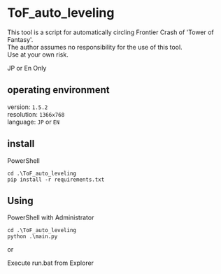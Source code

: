 # ToF_auto_leveling
This tool is a script for automatically circling Frontier Crash of 'Tower of Fantasy'.  
The author assumes no responsibility for the use of this tool.  
Use at your own risk.

JP or En Only

## operating environment
version: `1.5.2`  
resolution: `1366x768`  
language: `JP` or `EN`

## install

PowerShell

```
cd .\ToF_auto_leveling
pip install -r requirements.txt
```

## Using

PowerShell with Administrator

```
cd .\ToF_auto_leveling
python .\main.py
```

or

Execute run.bat from Explorer
